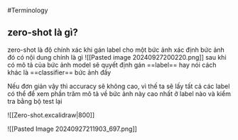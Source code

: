 #Terminology
## zero-shot là gì?
zero-shot là độ chính xác khi gán label cho một bức ảnh xác định bức ảnh đó có nội dung chính là gì 
![[Pasted image 20240927200220.png]]
sau khi có mô tả của bức ảnh model sẽ quyết định gán ==label== hay nói cách khác là ==classifier== bức ảnh đấy

Nếu đơn giản vậy thì accuracy sẽ không cao, vì thế ta sẽ lấy tất cả các label có thể để xem phần trăm mô tả về bức ảnh này cao nhất ở label nào và kiểm tra bằng bộ test lại

![[Zero-shot.excalidraw|800]]

![[Pasted Image 20240927211903_697.png]]